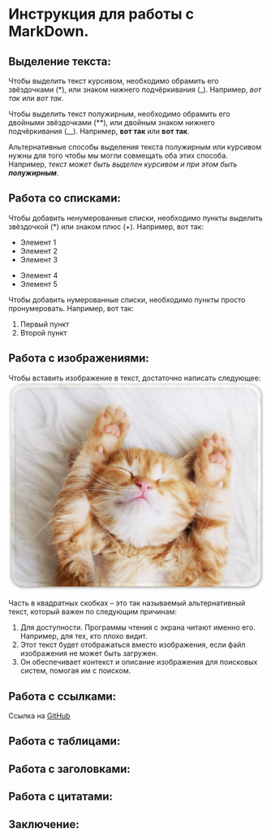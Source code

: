 # Инструкция для работы с MarkDown.

## Выделение текста:

Чтобы выделить текст курсивом, необходимо обрамить его звёздочками (*), или знаком нижнего подчёркивания (_). Например, *вот так* или _вот так_.

Чтобы выделить текст полужирным, необходимо обрамить его двойными звёздочками (**), или двойным знаком нижнего подчёркивания (__). Например, **вот так** или __вот так__.

Альтернативные способы выделения текста полужирным или курсивом нужны для того чтобы мы могли совмещать оба этих способа. Например, _текст может быть выделен курсивом и при этом быть **полужирным**_.

## Работа со списками:

Чтобы добавить ненумерованные списки, необходимо пункты выделить звёздочкой (*) или знаком плюс (+). Например, вот так:
* Элемент 1
* Элемент 2
* Элемент 3
+ Элемент 4
+ Элемент 5

Чтобы добавить нумерованные списки, необходимо пункты просто пронумеровать. Например, вот так:
1. Первый пункт
2. Второй пункт

## Работа с изображениями:

Чтобы вставить изображение в текст, достаточно написать следующее:
![Этот текст будет отображаться вместо изображения, если изображение вдруг не загрузится](The_name_of_the_file_from_which_the_image_is_added.jpg)

Часть в квадратных скобках – это так называемый альтернативный текст, который важен по следующим причинам:
1. Для доступности. Программы чтения с экрана читают именно его. Например, для тех, кто плохо видит.
2. Этот текст будет отображаться вместо изображения, если файл изображения не может быть загружен.
3. Он обеспечивает контекст и описание изображения для поисковых систем, помогая им с поиском.

## Работа с ссылками:
Ссылка на [GitHub](https://github.com/)
## Работа с таблицами:

## Работа с заголовками:

## Работа с цитатами:

## Заключение:
